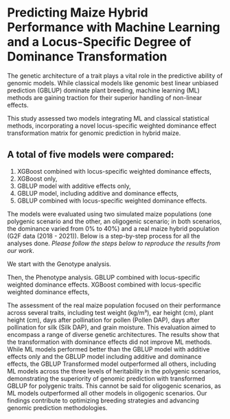 # Predicting Maize Hybrid Performance with Machine Learning and a Locus-Specific Degree of Dominance Transformation

The genetic architecture of a trait plays a vital role in the predictive ability of genomic models. While classical models like genomic best linear unbiased prediction (GBLUP) dominate plant breeding, machine learning (ML) methods are gaining traction for their superior handling of non-linear effects.

This study assessed two models integrating ML and classical statistical methods, incorporating a novel locus-specific weighted dominance effect transformation matrix for genomic prediction in hybrid maize.

## A total of five models were compared: 
1. XGBoost combined with locus-specific weighted dominance effects, 
2. XGBoost only, 
3. GBLUP model with additive effects only, 
4. GBLUP model, including additive and dominance effects, 
5. GBLUP combined with locus-specific weighted dominance effects.

The models were evaluated using two simulated maize populations (one polygenic scenario and the other, an oligogenic scenario; in both scenarios, the dominance varied from 0% to 40%) and a real maize hybrid population (G2F data (2018 - 2021)). Below is a step-by-step process for all the analyses done. *Please follow the steps below to reproduce the results from our work*.

We start with the Genotype analysis.

Then, the Phenotype analysis.
GBLUP combined with locus-specific weighted dominance effects.
XGBoost combined with locus-specific weighted dominance effects,

The assessment of the real maize population focused on their performance across several traits, including test weight (kg/m³), ear height (cm), plant height (cm), days after pollination for pollen (Pollen DAP), days after pollination for silk (Silk DAP), and grain moisture. This evaluation aimed to encompass a range of diverse genetic architectures. The results show that the transformation with dominance effects did not improve ML methods. While ML models performed better than the GBLUP model with additive effects only and the GBLUP model including additive and dominance effects, the GBLUP Transformed model outperformed all others, including ML models across the three levels of heritability in the polygenic scenarios, demonstrating the superiority of genomic prediction with transformed GBLUP for polygenic traits. This cannot be said for oligogenic scenarios, as ML models outperformed all other models in oligogenic scenarios. Our findings contribute to optimizing breeding strategies and advancing genomic prediction methodologies.



